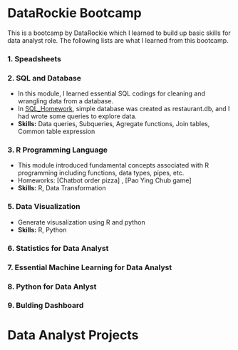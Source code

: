 # DataRockie Bootcamp
This is a bootcamp by DataRockie which I learned to build up basic skills for data analyst role. The following lists are what I learned from this bootcamp.
### 1. Speadsheets
### 2. SQL and Database
  - In this module, I learned essential SQL codings for cleaning and wrangling data from a database.
  - In [SQL_Homework](https://github.com/BamChanakarn/data-science-bootcamp/blob/main/SQL%20HW), simple database was created as restaurant.db, and I had wrote some queries to explore data.
  - **Skills:** Data queries, Subqueries, Agregate functions, Join tables, Common table expression
### 3. R Programming Language
  - This module introduced fundamental concepts associated with R programming including functions, data types, pipes, etc.
  - Homeworks: [Chatbot order pizza] , [Pao Ying Chub game]
  - **Skills:** R, Data Transformation
### 5. Data Visualization
  - Generate visusalization using R and python
  - **Skills:** R, Python
### 6. Statistics for Data Analyst
   
### 7. Essential Machine Learning for Data Analyst
   
### 8. Python for Data Anlyst
    
### 9. Bulding Dashboard


# Data Analyst Projects

